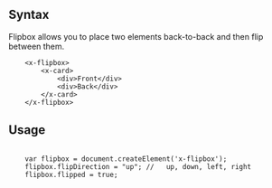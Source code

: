 
## Syntax

Flipbox allows you to place two elements back-to-back and then flip between them.

```
	<x-flipbox>
		<x-card>
			<div>Front</div>
			<div>Back</div>
		</x-card>
	</x-flipbox>
```

## Usage

```

	var flipbox = document.createElement('x-flipbox');
	flipbox.flipDirection = "up"; //   up, down, left, right
	flipbox.flipped = true;
```


